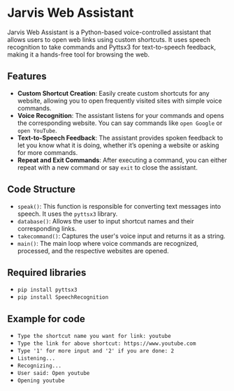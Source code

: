 # Jarvis Web Assistant

Jarvis Web Assistant is a Python-based voice-controlled assistant that allows users to open web links using custom shortcuts. It uses speech recognition to take commands and Pyttsx3 for text-to-speech feedback, making it a hands-free tool for browsing the web.

## Features
- **Custom Shortcut Creation**: Easily create custom shortcuts for any website, allowing you to open frequently visited sites with simple voice commands.
- **Voice Recognition**: The assistant listens for your commands and opens the corresponding website. You can say commands like `open Google` or `open YouTube`.
- **Text-to-Speech Feedback**: The assistant provides spoken feedback to let you know what it is doing, whether it’s opening a website or asking for more commands.
- **Repeat and Exit Commands**: After executing a command, you can either repeat with a new command or say `exit` to close the assistant.

## Code Structure
- `speak()`: This function is responsible for converting text messages into speech. It uses the `pyttsx3` library.
- `database()`: Allows the user to input shortcut names and their corresponding links.
- `takecommand()`: Captures the user's voice input and returns it as a string.
- `main()`: The main loop where voice commands are recognized, processed, and the respective websites are opened.


## Required libraries
- `pip install pyttsx3`
- `pip install SpeechRecognition`
## Example for code
- `Type the shortcut name you want for link: youtube`
- `Type the link for above shortcut: https://www.youtube.com`
- `Type '1' for more input and '2' if you are done: 2`
- `Listening...`
- `Recognizing...`
- `User said: Open youtube`
- `Opening youtube`



